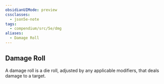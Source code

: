 ```yaml
---
obsidianUIMode: preview
cssclasses:
  - json5e-note
tags:
  - compendium/src/5e/dmg
aliases:
  - Damage Roll
---
```

## Damage Roll

A damage roll is a die roll, adjusted by any applicable modifiers, that deals damage to a target.